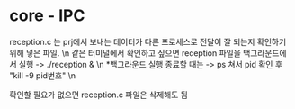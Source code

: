 # core - IPC

reception.c 는 prj에서 보내는 데이터가 다른 프로세스로 전달이 잘 되는지 확인하기 위해 넣은 파일. \n
같은 터미널에서 확인하고 싶으면 reception 파일을 백그라운드에서 실행 -> ./reception & \n
*백그라운드 실행 종료할 때는 -> ps 쳐서 pid 확인 후 "kill -9 pid번호" \n

확인할 필요가 없으면 reception.c 파일은 삭제해도 됨
